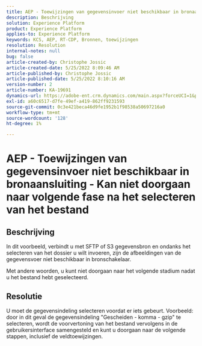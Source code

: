 ```yaml
---
title: AEP - Toewijzingen van gegevensinvoer niet beschikbaar in bronaansluiting - Kan niet doorgaan naar volgende fase na selectie [!UICONTROL file]
description: Beschrijving
solution: Experience Platform
product: Experience Platform
applies-to: Experience Platform
keywords: KCS, AEP, RT-CDP, Bronnen, toewijzingen
resolution: Resolution
internal-notes: null
bug: false
article-created-by: Christophe Jossic
article-created-date: 5/25/2022 8:09:46 AM
article-published-by: Christophe Jossic
article-published-date: 5/25/2022 8:10:16 AM
version-number: 2
article-number: KA-19691
dynamics-url: https://adobe-ent.crm.dynamics.com/main.aspx?forceUCI=1&pagetype=entityrecord&etn=knowledgearticle&id=94939e04-02dc-ec11-a7b6-0022480b01c6
exl-id: a60c6517-d7fe-49ef-a419-862ff9231593
source-git-commit: 0c3e421beca46d9fe1952b1f98538a50697216a0
workflow-type: tm+mt
source-wordcount: '128'
ht-degree: 1%

---
```


# AEP - Toewijzingen van gegevensinvoer niet beschikbaar in bronaansluiting - Kan niet doorgaan naar volgende fase na het selecteren van het bestand

## Beschrijving


In dit voorbeeld, verbindt u met SFTP of S3 gegevensbron en ondanks het selecteren van het dossier u wilt invoeren, zijn de afbeeldingen van de gegevensvoer niet beschikbaar in bronschakelaar.

Met andere woorden, u kunt niet doorgaan naar het volgende stadium nadat u het bestand hebt geselecteerd.




## Resolutie


U moet de gegevensindeling selecteren voordat er iets gebeurt.
Voorbeeld: door in dit geval de gegevensindeling &quot;Gescheiden - komma - gzip&quot; te selecteren, wordt de voorvertoning van het bestand vervolgens in de gebruikersinterface samengesteld en kunt u doorgaan naar de volgende stappen, inclusief de veldtoewijzingen.
